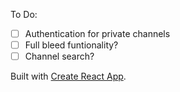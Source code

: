 To Do:

* [ ] Authentication for private channels  
* [ ] Full bleed funtionality?  
* [ ] Channel search?  

Built with [Create React App](https://github.com/facebookincubator/create-react-app).
